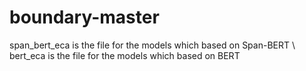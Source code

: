 # boundary-master
span_bert_eca is the file for the models which based on Span-BERT \\
bert_eca is the file for the models which based on BERT
